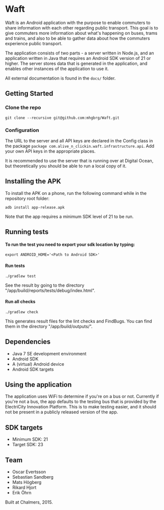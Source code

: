 # Waft

Waft is an Android application with the purpose to enable commuters to share information with each other regarding public transport. This goal is to give commuters more information about what's happening on buses, trams and trains, and also to be able to gather data about how the commuters experience public transport.

The application consists of two parts - a server written in Node.js, and an application written in Java that requires an Android SDK version of 21 or higher. The server stores data that is generated in the application, and enables other instances of the application to use it.

All external documentation is found in the `docs/` folder.

## Getting Started

### Clone the repo
```
git clone --recursive git@github.com:mhgbrg/Waft.git
```

### Configuration

The URL to the server and all API keys are declared in the Config class in the package `package com.alive_n_clickin.waft.infrastructure.api`. Add your own API keys in the appropriate places.

It is recommended to use the server that is running over at Digital Ocean, but theoretically you should be able to run a local copy of it.

## Installing the APK

To install the APK on a phone, run the following command while in the repository root folder:

```
adb install app-release.apk
```

Note that the app requires a minimum SDK level of 21 to be run.

## Running tests

#### To run the test you need to export your sdk location by typing:

```
export ANDROID_HOME='<Path to Android SDK>'
```

#### Run tests

```
./gradlew test
```

See the result by going to the directory "/app/build/reports/tests/debug/index.html".

#### Run all checks

```
./gradlew check
```

This generates result files for the lint checks and FindBugs. You can find them in the directory "/app/build/outputs/".

## Dependencies

* Java 7 SE development environment
* Android SDK
* A (virtual) Android device
* Android SDK targets

## Using the application

The application uses WiFi to determine if you're on a bus or not. Currently if you're not a bus, the app defaults to the testing bus that is provided by the ElectriCity Innovation Platform. This is to make testing easier, and it should not be present in a publicly released version of the app.

## SDK targets

* Minimum SDK: 21
* Target SDK: 23 

## Team

* Oscar Evertsson
* Sebastian Sandberg
* Mats Högberg
* Rikard Hjort
* Erik Öhrn

Built at Chalmers, 2015.
